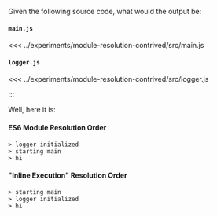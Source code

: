 Given the following source code, what would the output be:

#### `main.js`
<<< ../experiments/module-resolution-contrived/src/main.js

#### `logger.js`
<<< ../experiments/module-resolution-contrived/src/logger.js

:::

Well, here it is:

#### ES6 Module Resolution Order

```
> logger initialized
> starting main
> hi
```

#### "Inline Execution" Resolution Order

```
> starting main
> logger initialized
> hi
```
